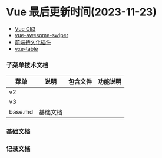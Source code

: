 <!--
 * @Description:
 * @Author: panrui
 * @Date: 2023-04-25 08:57:17
 * @LastEditTime: 2023-07-07 08:54:33
 * @LastEditors: panrui
 * 不忘初心,不负梦想
-->

# Vue 最后更新时间(2023-11-23)

- [Vue Cli3](https://cli.vuejs.org/zh/guide/mode-and-env.html#%E6%A8%A1%E5%BC%8F)
- [vue-awesome-swiper](https://www.npmjs.com/package/vue-awesome-swiper)
- [前端持久化插件](https://github.com/robinvdvleuten/vuex-persistedstate)
- [vxe-table](https://xuliangzhan_admin.gitee.io/vxe-table/#/table/start/use)

### 子菜单技术文档

| 菜单    | 说明     | 包含文件 | 功能说明 |
| ------- | -------- | -------- | -------- |
| v2      |          |          |          |
| v3      |          |          |          |
| base.md | 基础文档 |          |          |

### 基础文档

### 记录文档
